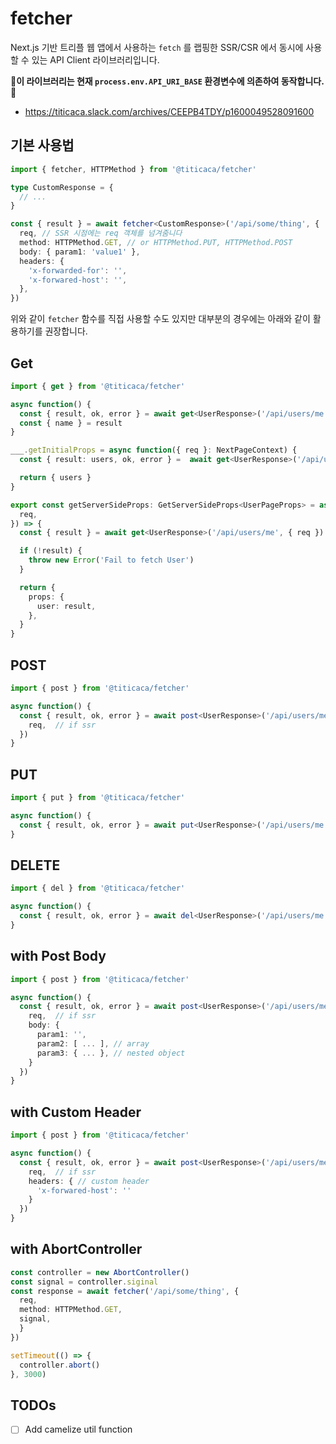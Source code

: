 # fetcher

Next.js 기반 트리플 웹 앱에서 사용하는 `fetch` 를 랩핑한 SSR/CSR 에서 동시에 사용할 수 있는
API Client 라이브러리입니다.

🚨**이 라이브러리는 현재 `process.env.API_URI_BASE` 환경변수에 의존하여 동작합니다.** 🚨

- https://titicaca.slack.com/archives/CEEPB4TDY/p1600049528091600

## 기본 사용법

```ts
import { fetcher, HTTPMethod } from '@titicaca/fetcher'

type CustomResponse = {
  // ...
}

const { result } = await fetcher<CustomResponse>('/api/some/thing', {
  req, // SSR 시점에는 req 객체를 넘겨줌니다
  method: HTTPMethod.GET, // or HTTPMethod.PUT, HTTPMethod.POST
  body: { param1: 'value1' },
  headers: {
    'x-forwarded-for': '',
    'x-forwared-host': '',
  },
})
```

위와 같이 `fetcher` 함수를 직접 사용할 수도 있지만 대부분의 경우에는 아래와 같이 활용하기를
권장합니다.

## Get

```ts
import { get } from '@titicaca/fetcher'

async function() {
  const { result, ok, error } = await get<UserResponse>('/api/users/me')
  const { name } = result
}

___.getInitialProps = async function({ req }: NextPageContext) {
  const { result: users, ok, error } =  await get<UserResponse>('/api/users/me', {})

  return { users }
}

export const getServerSideProps: GetServerSideProps<UserPageProps> = async ({
  req,
}) => {
  const { result } = await get<UserResponse>('/api/users/me', { req })

  if (!result) {
    throw new Error('Fail to fetch User')
  }

  return {
    props: {
      user: result,
    },
  }
}
```

## POST

```ts
import { post } from '@titicaca/fetcher'

async function() {
  const { result, ok, error } = await post<UserResponse>('/api/users/me', {
    req,  // if ssr
  })
}
```

## PUT

```ts
import { put } from '@titicaca/fetcher'

async function() {
  const { result, ok, error } = await put<UserResponse>('/api/users/me', {})
}
```

## DELETE

```ts
import { del } from '@titicaca/fetcher'

async function() {
  const { result, ok, error } = await del<UserResponse>('/api/users/me', {})
}
```

## with Post Body

```ts
import { post } from '@titicaca/fetcher'

async function() {
  const { result, ok, error } = await post<UserResponse>('/api/users/me', {
    req,  // if ssr
    body: {
      param1: '',
      param2: [ ... ], // array
      param3: { ... }, // nested object
    }
  })
}
```

## with Custom Header

```ts
import { post } from '@titicaca/fetcher'

async function() {
  const { result, ok, error } = await post<UserResponse>('/api/users/me', {
    req,  // if ssr
    headers: { // custom header
      'x-forwared-host': ''
    }
  })
}
```

## with AbortController

```ts
const controller = new AbortController()
const signal = controller.siginal
const response = await fetcher('/api/some/thing', {
  req,
  method: HTTPMethod.GET,
  signal,
  }
})

setTimeout(() => {
  controller.abort()
}, 3000)

```

## TODOs

- [ ] Add camelize util function
